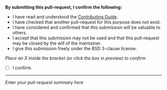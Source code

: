 **By submitting this pull-request, I confirm the following:**

- I have read and understood the [Contributing Guide](https://github.com/monero-project/kovri/blob/master/doc/CONTRIBUTING.md).
- I have checked that another pull-request for this purpose does not exist.
- I have considered and confirmed that this submission will be valuable to others.
- I accept that this submission may not be used and that this pull-request may be closed by the will of the maintainer.
- I give this submission freely under the BSD 3-clause license.

*Place an X inside the bracket (or click the box in preview) to confirm*
- [ ] I confirm.

---

*Enter your pull-request summary here*
